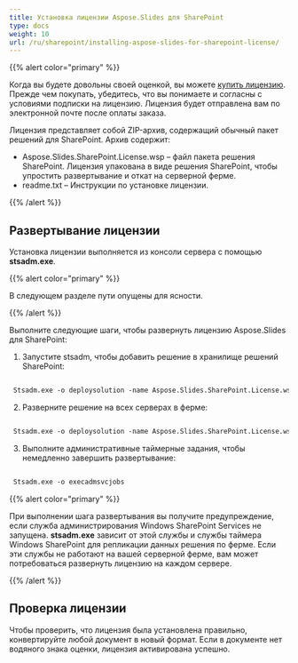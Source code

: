 ```yaml
---
title: Установка лицензии Aspose.Slides для SharePoint
type: docs
weight: 10
url: /ru/sharepoint/installing-aspose-slides-for-sharepoint-license/
---
```


{{% alert color="primary" %}} 

Когда вы будете довольны своей оценкой, вы можете [купить лицензию](https://purchase.aspose.com/buy). Прежде чем покупать, убедитесь, что вы понимаете и согласны с условиями подписки на лицензию. Лицензия будет отправлена вам по электронной почте после оплаты заказа.

Лицензия представляет собой ZIP-архив, содержащий обычный пакет решений для SharePoint. Архив содержит:

- Aspose.Slides.SharePoint.License.wsp – файл пакета решения SharePoint. Лицензия упакована в виде решения SharePoint, чтобы упростить развертывание и откат на серверной ферме.
- readme.txt – Инструкции по установке лицензии.

{{% /alert %}} 
## **Развертывание лицензии**
Установка лицензии выполняется из консоли сервера с помощью **stsadm.exe**.

{{% alert color="primary" %}} 

В следующем разделе пути опущены для ясности.

{{% /alert %}} 

Выполните следующие шаги, чтобы развернуть лицензию Aspose.Slides для SharePoint:

1. Запустите stsadm, чтобы добавить решение в хранилище решений SharePoint:

``` xml

 Stsadm.exe -o deploysolution -name Aspose.Slides.SharePoint.License.wsp

```

2. Разверните решение на всех серверах в ферме:

``` xml

 Stsadm.exe -o deploysolution -name Aspose.Slides.SharePoint.License.wsp -immediate -force

```

3. Выполните административные таймерные задания, чтобы немедленно завершить развертывание:

``` xml

 Stsadm.exe -o execadmsvcjobs

```

{{% alert color="primary" %}} 

При выполнении шага развертывания вы получите предупреждение, если служба администрирования Windows SharePoint Services не запущена. **stsadm.exe** зависит от этой службы и службы таймера Windows SharePoint для репликации данных решения по ферме. Если эти службы не работают на вашей серверной ферме, вам может потребоваться развернуть лицензию на каждом сервере.

{{% /alert %}} 
## **Проверка лицензии**
Чтобы проверить, что лицензия была установлена правильно, конвертируйте любой документ в новый формат. Если в документе нет водяного знака оценки, лицензия активирована успешно.